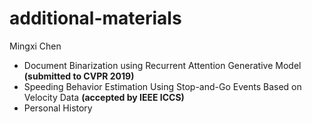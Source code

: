 # additional-materials
Mingxi Chen

- Document Binarization using Recurrent Attention Generative Model 
**(submitted to CVPR 2019)**
- Speeding Behavior Estimation Using Stop-and-Go Events Based on Velocity Data 
**(accepted by IEEE ICCS)**
- Personal History
